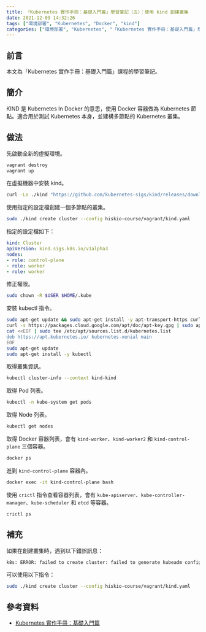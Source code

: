 ```yaml
---
title: 「Kubernetes 實作手冊：基礎入門篇」學習筆記（五）：使用 kind 創建叢集
date: 2021-12-09 14:32:26
tags: ["環境部署", "Kubernetes", "Docker", "kind"]
categories: ["環境部署", "Kubernetes", "「Kubernetes 實作手冊：基礎入門篇」學習筆記"]
---
```


## 前言

本文為「Kubernetes 實作手冊：基礎入門篇」課程的學習筆記。

## 簡介

KIND 是 Kubernetes In Docker 的意思，使用 Docker 容器做為 Kubernetes 節點。適合用於測試 Kubernetes 本身，並建構多節點的 Kubernetes 叢集。

## 做法

先啟動全新的虛擬環境。

```BASH
vagrant destroy
vagrant up
```

在虛擬機器中安裝 kind。

```BASH
curl -Lo ./kind "https://github.com/kubernetes-sigs/kind/releases/download/v0.7.0/kind-$(uname)-amd64" && chmod +x ./kind
```

使用指定的設定檔創建一個多節點的叢集。

```BASH
sudo ./kind create cluster --config hiskio-course/vagrant/kind.yaml
```

指定的設定檔如下：

```YAML
kind: Cluster
apiVersion: kind.sigs.k8s.io/v1alpha3
nodes:
- role: control-plane
- role: worker
- role: worker
```

修正權限。

```BASH
sudo chown -R $USER $HOME/.kube
```

安裝 kubectl 指令。

```BASH
sudo apt-get update && sudo apt-get install -y apt-transport-https curl
curl -s https://packages.cloud.google.com/apt/doc/apt-key.gpg | sudo apt-key add -
cat <<EOF | sudo tee /etc/apt/sources.list.d/kubernetes.list
deb https://apt.kubernetes.io/ kubernetes-xenial main
EOF
sudo apt-get update
sudo apt-get install -y kubectl
```

取得叢集資訊。

```BASH
kubectl cluster-info --context kind-kind
```

取得 Pod 列表。

```BASH
kubectl -n kube-system get pods
```

取得 Node 列表。

```BASH
kubectl get nodes
```

取得 Docker 容器列表，會有 `kind-worker`、`kind-worker2` 和 `kind-control-plane` 三個容器。

```BASH
docker ps
```

進到 `kind-control-plane` 容器內。

```BASH
docker exec -it kind-control-plane bash
```

使用 `crictl` 指令查看容器列表，會有 `kube-apiserver`、`kube-controller-manager`、`kube-scheduler` 和 `etcd` 等容器。

```BASH
crictl ps
```

## 補充

如果在創建叢集時，遇到以下錯誤訊息：

```BASH
k8s: ERROR: failed to create cluster: failed to generate kubeadm config content: failed to get kubernetes version from node: failed to get file: command "docker exec --privileged kind-control-plane cat /kind/version" failed with error: exit status 1
```

可以使用以下指令：

```BASH
sudo ./kind create cluster --config hiskio-course/vagrant/kind.yaml
```

## 參考資料

- [Kubernetes 實作手冊：基礎入門篇](https://hiskio.com/courses/349/about)
